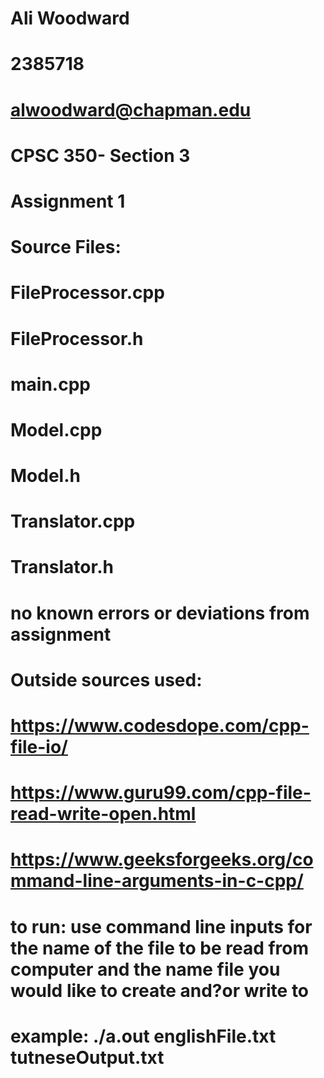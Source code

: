 
# Ali Woodward
# 2385718
# alwoodward@chapman.edu
# CPSC 350- Section 3
# Assignment 1


# Source Files:

# FileProcessor.cpp
# FileProcessor.h
# main.cpp
# Model.cpp
# Model.h
# Translator.cpp
# Translator.h

# no known errors or deviations from assignment

# Outside sources used:
# https://www.codesdope.com/cpp-file-io/
# https://www.guru99.com/cpp-file-read-write-open.html
# https://www.geeksforgeeks.org/command-line-arguments-in-c-cpp/


# to run: use command line inputs for the name of the file to be read from computer and the name file you would like to create and?or write to
# example: ./a.out englishFile.txt tutneseOutput.txt
